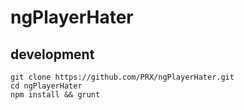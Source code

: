 ngPlayerHater
=============

development
-----------

```shell
git clone https://github.com/PRX/ngPlayerHater.git
cd ngPlayerHater
npm install && grunt
```